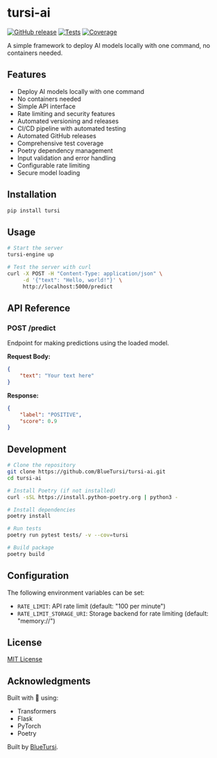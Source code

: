 # tursi-ai

[![GitHub release](https://img.shields.io/github/v/release/BlueTursi/tursi-ai)](https://github.com/BlueTursi/tursi-ai/releases)
[![Tests](https://github.com/BlueTursi/tursi-ai/actions/workflows/test.yml/badge.svg)](https://github.com/BlueTursi/tursi-ai/actions/workflows/test.yml)
[![Coverage](https://img.shields.io/badge/coverage-79%25-brightgreen.svg)](https://github.com/BlueTursi/tursi-ai)

A simple framework to deploy AI models locally with one command, no containers needed.

## Features

- Deploy AI models locally with one command
- No containers needed
- Simple API interface
- Rate limiting and security features
- Automated versioning and releases
- CI/CD pipeline with automated testing
- Automated GitHub releases
- Comprehensive test coverage
- Poetry dependency management
- Input validation and error handling
- Configurable rate limiting
- Secure model loading

## Installation

```bash
pip install tursi
```

## Usage

```bash
# Start the server
tursi-engine up

# Test the server with curl
curl -X POST -H "Content-Type: application/json" \
     -d '{"text": "Hello, world!"}' \
     http://localhost:5000/predict
```

## API Reference

### POST /predict

Endpoint for making predictions using the loaded model.

**Request Body:**
```json
{
    "text": "Your text here"
}
```

**Response:**
```json
{
    "label": "POSITIVE",
    "score": 0.9
}
```

## Development

```bash
# Clone the repository
git clone https://github.com/BlueTursi/tursi-ai.git
cd tursi-ai

# Install Poetry (if not installed)
curl -sSL https://install.python-poetry.org | python3 -

# Install dependencies
poetry install

# Run tests
poetry run pytest tests/ -v --cov=tursi

# Build package
poetry build
```

## Configuration

The following environment variables can be set:

- `RATE_LIMIT`: API rate limit (default: "100 per minute")
- `RATE_LIMIT_STORAGE_URI`: Storage backend for rate limiting (default: "memory://")

## License

[MIT License](/LICENSE)

## Acknowledgments

Built with 💙 using:
- Transformers
- Flask
- PyTorch
- Poetry

Built by [BlueTursi](https://bluetursi.com).
